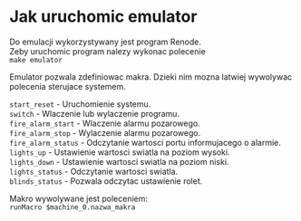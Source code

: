 Jak uruchomic emulator
========

Do emulacji wykorzystywany jest program Renode.  
Zeby uruchomic program nalezy wykonac polecenie  
`make emulator`  
  
Emulator pozwala zdefiniowac makra. Dzieki nim mozna latwiej wywolywac polecenia sterujace systemem.  

`start_reset` - Uruchomienie systemu.  
`switch` - Wlaczenie lub wylaczenie programu.  
`fire_alarm_start` - Wlaczenie alarmu pozarowego.  
`fire_alarm_stop` - Wylaczenie alarmu pozarowego.  
`fire_alarm_status` - Odczytanie wartosci portu informujacego o alarmie.  
`lights_up` - Ustawienie wartosci swiatla na poziom wysoki.  
`lights_down` - Ustawienie wartosci swiatla na poziom niski.  
`lights_status` - Odczytanie wartosci swiatla.  
`blinds_status` - Pozwala odczytac ustawienie rolet.  
  
Makro wywolywane jest poleceniem:  
`runMacro $machine_0.nazwa_makra`  

